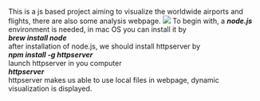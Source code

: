 This is a js based project aiming to visualize the worldwide airports and flights, there are also some analysis webpage.
![](https://github.com/zyclarkcheng/Worldwide_Flight_visualization/blob/master/example.png)
To begin with, a ***node.js*** environment is needed, in mac OS you can install it by   
***brew install node***   
after installation of node.js, we should install httpserver by   
***npm install -g httpserver***   
launch httpserver in you computer   
***httpserver***   
httpserver makes  us able to use local files in webpage, dynamic visualization is displayed.
  
